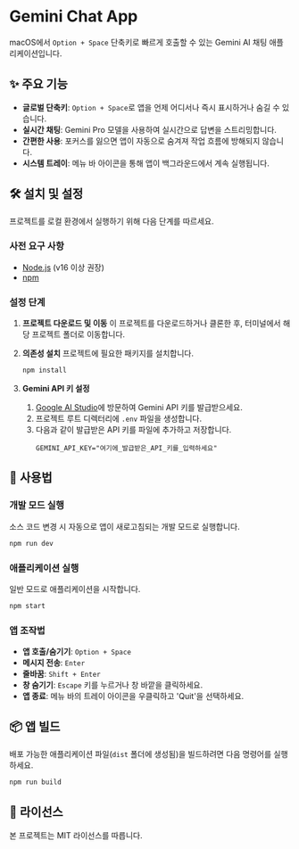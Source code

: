 # Gemini Chat App

macOS에서 `Option + Space` 단축키로 빠르게 호출할 수 있는 Gemini AI 채팅 애플리케이션입니다.

## ✨ 주요 기능

- **글로벌 단축키**: `Option + Space`로 앱을 언제 어디서나 즉시 표시하거나 숨길 수 있습니다.
- **실시간 채팅**: Gemini Pro 모델을 사용하여 실시간으로 답변을 스트리밍합니다.
- **간편한 사용**: 포커스를 잃으면 앱이 자동으로 숨겨져 작업 흐름에 방해되지 않습니다.
- **시스템 트레이**: 메뉴 바 아이콘을 통해 앱이 백그라운드에서 계속 실행됩니다.

## 🛠️ 설치 및 설정

프로젝트를 로컬 환경에서 실행하기 위해 다음 단계를 따르세요.

### 사전 요구 사항

- [Node.js](https://nodejs.org/) (v16 이상 권장)
- [npm](https://www.npmjs.com/)

### 설정 단계

1.  **프로젝트 다운로드 및 이동**
    이 프로젝트를 다운로드하거나 클론한 후, 터미널에서 해당 프로젝트 폴더로 이동합니다.

2.  **의존성 설치**
    프로젝트에 필요한 패키지를 설치합니다.
    ```bash
    npm install
    ```

3.  **Gemini API 키 설정**
    1.  [Google AI Studio](https://makersuite.google.com/)에 방문하여 Gemini API 키를 발급받으세요.
    2.  프로젝트 루트 디렉터리에 `.env` 파일을 생성합니다.
    3.  다음과 같이 발급받은 API 키를 파일에 추가하고 저장합니다.
        ```
        GEMINI_API_KEY="여기에_발급받은_API_키를_입력하세요"
        ```

## 🚀 사용법

### 개발 모드 실행

소스 코드 변경 시 자동으로 앱이 새로고침되는 개발 모드로 실행합니다.
```bash
npm run dev
```

### 애플리케이션 실행

일반 모드로 애플리케이션을 시작합니다.
```bash
npm start
```

### 앱 조작법

- **앱 호출/숨기기**: `Option + Space`
- **메시지 전송**: `Enter`
- **줄바꿈**: `Shift + Enter`
- **창 숨기기**: `Escape` 키를 누르거나 창 바깥을 클릭하세요.
- **앱 종료**: 메뉴 바의 트레이 아이콘을 우클릭하고 'Quit'을 선택하세요.

## 📦 앱 빌드

배포 가능한 애플리케이션 파일(`dist` 폴더에 생성됨)을 빌드하려면 다음 명령어를 실행하세요.
```bash
npm run build
```

## 📄 라이선스

본 프로젝트는 MIT 라이선스를 따릅니다.
